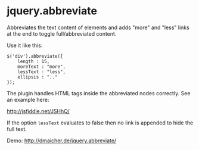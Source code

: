 jquery.abbreviate
=================

Abbreviates the text content of elements and adds "more" and "less" links at the end to toggle full/abbreviated content.

Use it like this:

    $('div').abbreviate({
        length : 15,
        moreText : "more",
        lessText : "less",
        ellipsis : ".."
    });
    
The plugin handles HTML tags inside the abbreviated nodes correctly. See an example here:

http://jsfiddle.net/JSHhQ/

If the option `lessText` evaluates to false then no link is appended to hide the full text.

Demo: http://dmaicher.de/jquery.abbreviate/
